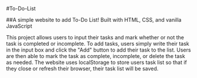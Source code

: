#To-Do-List

##A simple website to add To-Do List! Built with HTML, CSS, and vanilla JavaScript

This project allows users to input their tasks and mark whether or not the task is completed or incomplete. To add tasks, users simply write their task in the input box and click the "Add" button to add their task to the list. Users are then able to mark the task as complete, incomplete, or delete the task as needed. The website uses localStorage to store users task list so that if they close or refresh their browser, their task list will be saved. 
